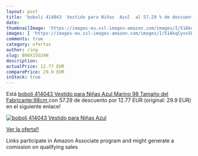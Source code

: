 ```yaml
---
layout: post
title: 'boboli 414043  Vestido para Niñas  Azul  al 57.29 % de descuento'
date: 
thumbnailImage: 'https://images-eu.ssl-images-amazon.com/images/I/51AkqCyvs5L._SL200_.jpg'
images: [ 'https://images-eu.ssl-images-amazon.com/images/I/51AkqCyvs5L._SL200_.jpg' ]
comments: true
category: ofertas
author: ring
slug: B06X15G34N
description:
actualPrice: 12.77 EUR
comparePrice: 29.9 EUR
inStock: true
---
```


Está [boboli 414043  Vestido para Niñas  Azul  Marino   98  Tamaño del Fabricante:98cm ](https://www.amazon.es/dp/B06X15G34N/?tag=tolees-21) con 57.29 de descuento por 12.77 EUR (original: 29.9 EUR) en el siguiente enlace!

[![boboli 414043  Vestido para Niñas  Azul ](https://images-eu.ssl-images-amazon.com/images/I/51AkqCyvs5L._SL200_.jpg)](https://www.amazon.es/dp/B06X15G34N/?tag=tolees-21)

[Ver la oferta!!](https://www.amazon.es/dp/B06X15G34N/?tag=tolees-21)

Links participate in Amazon Associate program and might generate a comission on qualifying sales



